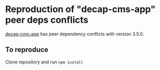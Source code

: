# Reproduction of "decap-cms-app" peer deps conflicts

[decap-cms-app](https://www.npmjs.com/package/decap-cms-app) has peer dependency conflicts with version 3.5.0.

## To reproduce

Clone repository and run `npm install`
